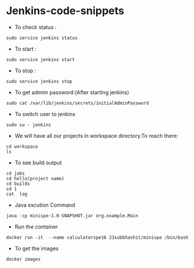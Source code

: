 # Jenkins-code-snippets
- To check status :
```
sudo service jenkins status

```

- To start :
```
sudo service jenkins start

```
- To stop :
```
sudo service jenkins stop
```

- To get admim password:(After starting jenkins)
```
sudo cat /var/lib/jenkins/secrets/initialAdminPassword
```
- To switch user to jenkins
```
sudo su - jenkins
```
- We will have all our projects in workspace directory.To reach there:
```
cd workspace
ls
```
- To  see build output
```
cd jobs
cd hello(project name)
cd builds
cd 1
cat  log
```
- Java excution Command
```
java -cp minispe-1.0-SNAPSHOT.jar org.example.Main
```
- Run the container
```
docker run -it  --name calculatorspe16 23subbhashit/minispe /bin/bash
```
- To get the images
```
docker images
```
